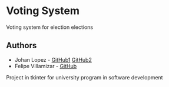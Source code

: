 # Voting System
Voting system for election elections

## Authors
* Johan Lopez - [GitHub1](https://github.com/jalopezqv) [GitHub2](https://github.com/johanlg)
* Felipe Villamizar - [GitHub](https://github.com/felipevcc)

Project in tkinter for university program in software development
